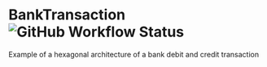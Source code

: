 # BankTransaction ![GitHub Workflow Status](https://img.shields.io/github/workflow/status/rabbittrix/BankSistem/dev)
Example of a hexagonal architecture of a bank debit and credit transaction